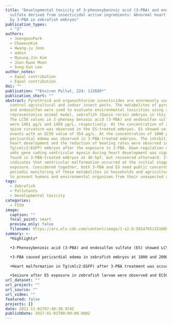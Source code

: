 ```yaml
---
title: "Developmental toxicity of 3-phenoxybenzoic acid (3-PBA) and endosulfan
  sulfate derived from insecticidal active ingredients: Abnormal heart formation
  by 3-PBA in zebrafish embryos"
publication_types:
  - "2"
authors:
  - JeongeunPark
  - ChaeeunKim
  - Hwang-ju Jeon
  - admin
  - Myoung-Jin Kim
  - Joon-Kwan Moon
  - Sung-Eun Lee
author_notes:
  - Equal contribution
  - Equal contribution
doi: ""
publication: "*Environ Pollut, 224: 112689*"
publication_short: ""
abstract: Pyrethroid and organochlorine insecticides are enormously used to
  control agricultural and indoor insect pests. The metabolites of pyrethroid
  and endosulfan were used to evaluate environmental toxicities using a
  representative animal model, zebrafish (Danio rerio) embryos in this study.
  The LC50 values in 3-phenoxy benzoic acid (3-PBA) and endosulfan sulfate (ES)
  were 1461 μg/L and 1459 μg/L, respectively. At the concentration of 2000 μg/L,
  spine curvature was observed in the ES-treated embryos. ES showed seizure-like
  events with an EC50 value of 354 μg/L. At the concentration of 1000 μg/L, the
  pericardial edema was observed in 3-PBA-treated embryos. The inhibition of
  heart development and the reduction of beating rates were observed in
  Tg(cmlc2:EGFP) embryos after the exposure to 3-PBA. Down-regulation of the
  vmhc gene coding ventricular myosin during heart development was significantly
  found in 3-PBA-treated embryos at 48 hpf, but recovered afterward. It
  indicates that ventricular malformation occurred at the initial stage of 3-PBA
  exposure. Considered together, both 3-PBA and ES need public concerns with
  periodic monitoring of these metabolites in households and agricultural areas
  to prevent humans and environmental organisms from their unexpected attacks.
tags:
  - Zebrafish
  - Pollutants
  - Developmental toxicity
categories:
  - FISH
image:
  caption: ""
  focal_point: smart
  preview_only: false
  filename: https://ars.els-cdn.com/content/image/1-s2.0-S0147651321008010-ga1_lrg.jpg
summary: >-
  *Highlights*

  •3-Phenoxybenzoic acid (3-PBA) and endosulfan sulfate (ES) showed LC50 value of 1461 and 1459 µg/L, respectively.

  •3-PBA caused pericardial edema in zebrafish embryos at 1000 and 2000 µg/L concentrations and hatching rates decreased.

  •Heart malformation in Tg(cmlc2:EGFP) after 3-PBA treatment was occurred, and the heart beat rate dramatically decreased.

  •Seizure after ES exposure in zebrafish larvae were observed and EC50 value was reached to about 350 µg/L level.
url_dataset: ""
url_project: ""
url_source: ""
url_video: ""
featured: false
projects: []
date: 2021-11-01T07:40:30.974Z
publishDate: 2017-01-01T00:00:00.000Z
---
```

